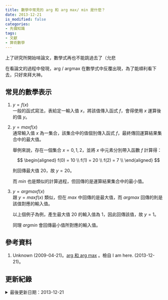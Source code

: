 ```yaml
---
title: 數學中常見的 arg 和 arg max/ min 是什麼？
date: 2013-12-21
is_modified: false
categories:
- 先備知識
tags:
- 文獻
- 算術數學
--- 
```


上了研究所開始啃論文，數學式再也不能跳過去了（允悲
  
在看論文的過程中發現，arg / argmax 在數學式中反覆出現，為了能順利看下去，只好來拜大神。
<!--more-->



## 常見的數學表示

1. $y = f(x)$  
    一般的函式寫法，表給定一輸入值 $x$，將該值傳入函式 $f$，會得使用 $x$ 運算後的值 $y$。
    
2. $y = max f(x)$  
    通常輸入值 $x$ 為一集合，該集合中的值個別傳入函式 $f$，最終傳回運算結果集合中的最大值。
    
    舉例來說，存在一個集合 $x={0,1,2}$，並將 $x$ 中元素分別帶入函數 $f$ 計算得：
      
    $$
    \begin{aligned}		
        f(0) = 10 \\
        f(1) = 20 \\
        f(2) = 7 \\
    \end{aligned}
    $$

    則回傳最大值 20，故 $y=20$。
    
    而 $min$ 也是類似的計算過程，但回傳的是運算結果集合中的最小值。

3. $y = arg max f(x)$  
    跟 $y = max f(x)$ 類似，但在 $max$ 中回傳的是最大值，而 $arg max$ 回傳的則是該值對應的輸入值。
    
    以上個例子為例，產生最大值 20 的輸入值為 1，因此回傳該值，故 $y=1$。

    同理 $arg min$ 會回傳最小值所對應的輸入值。



## 參考資料 
1. Unknown (2009-04-21)。[arg 和 arg max](https://kevingo75.blogspot.com/2009/04/arg-arg-max.html) 。檢自 I am here. (2013-12-21)。



## 更新紀錄
<details class="update_stamp">
  <summary>最後更新日期：2013-12-21</summary>
  <ul>
    <li>2013-12-21 發布</li>
    <li>2013-12-21 完稿</li>
  </ul>
</details>